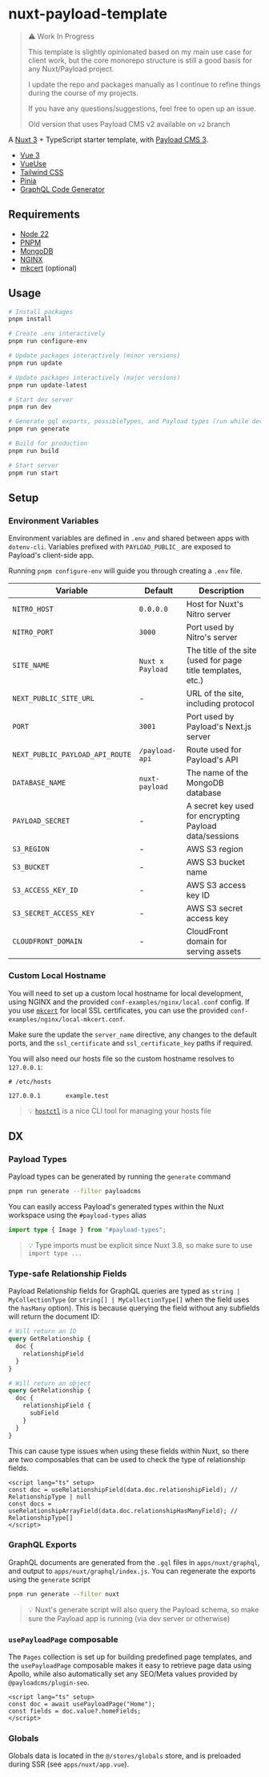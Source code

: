 # nuxt-payload-template

> ⚠️ Work In Progress
>
> This template is slightly opinionated based on my main use case for client work, but the core monorepo structure is still a good basis for any Nuxt/Payload project.
>
> I update the repo and packages manually as I continue to refine things during the course of my projects.
>
> If you have any questions/suggestions, feel free to open up an issue.
>
> Old version that uses Payload CMS v2 available on `v2` branch

A [Nuxt 3](https://nuxt.com/docs) + TypeScript starter template, with [Payload CMS 3](https://payloadcms.com/docs).

- [Vue 3](https://vuejs.org/guide)
- [VueUse](https://vueuse.org/guide/)
- [Tailwind CSS](https://tailwindcss.com/docs/installation)
- [Pinia](https://pinia.vuejs.org/introduction.html)
- [GraphQL Code Generator](https://the-guild.dev/graphql/codegen/docs/getting-started)

## Requirements

- [Node 22](https://nodejs.org/en/download)
- [PNPM](https://pnpm.io/installation)
- [MongoDB](https://www.mongodb.com/docs/manual/administration/install-community/)
- [NGINX](https://www.nginx.com/resources/wiki/start/topics/tutorials/install/)
- [mkcert](https://github.com/FiloSottile/mkcert) (optional)

## Usage

```bash
# Install packages
pnpm install

# Create .env interactively
pnpm run configure-env

# Update packages interactively (minor versions)
pnpm run update

# Update packages interactively (major versions)
pnpm run update-latest

# Start dev server
pnpm run dev

# Generate gql exports, possibleTypes, and Payload types (run while dev server is active)
pnpm run generate

# Build for production
pnpm run build

# Start server
pnpm run start
```

## Setup

### Environment Variables

Environment variables are defined in `.env` and shared between apps with `dotenv-cli`. Variables prefixed with `PAYLOAD_PUBLIC_` are exposed to Payload's client-side app.

Running `pnpm configure-env` will guide you through creating a `.env` file.

| Variable                        | Default          | Description                                                 |
| ------------------------------- | ---------------- | ----------------------------------------------------------- |
| `NITRO_HOST`                    | `0.0.0.0`        | Host for Nuxt's Nitro server                                |
| `NITRO_PORT`                    | `3000`           | Port used by Nitro's server                                 |
| `SITE_NAME`                     | `Nuxt x Payload` | The title of the site (used for page title templates, etc.) |
| `NEXT_PUBLIC_SITE_URL`          | -                | URL of the site, including protocol                         |
| `PORT`                          | `3001`           | Port used by Payload's Next.js server                       |
| `NEXT_PUBLIC_PAYLOAD_API_ROUTE` | `/payload-api`   | Route used for Payload's API                                |
| `DATABASE_NAME`                 | `nuxt-payload`   | The name of the MongoDB database                            |
| `PAYLOAD_SECRET`                | -                | A secret key used for encrypting Payload data/sessions      |
| `S3_REGION`                     | -                | AWS S3 region                                               |
| `S3_BUCKET`                     | -                | AWS S3 bucket name                                          |
| `S3_ACCESS_KEY_ID`              | -                | AWS S3 access key ID                                        |
| `S3_SECRET_ACCESS_KEY`          | -                | AWS S3 secret access key                                    |
| `CLOUDFRONT_DOMAIN`             | -                | CloudFront domain for serving assets                        |

### Custom Local Hostname

You will need to set up a custom local hostname for local development, using NGINX and the provided `conf-examples/nginx/local.conf` config. If you use [`mkcert`](https://github.com/FiloSottile/mkcert) for local SSL certificates, you can use the provided `conf-examples/nginx/local-mkcert.conf`.

Make sure the update the `server_name` directive, any changes to the default ports, and the `ssl_certificate` and `ssl_certificate_key` paths if required.

You will also need our hosts file so the custom hostname resolves to `127.0.0.1`:

```
# /etc/hosts

127.0.0.1       example.test
```

> 💡 [`hostctl`](https://github.com/guumaster/hostctl) is a nice CLI tool for managing your hosts file

## DX

### Payload Types

Payload types can be generated by running the `generate` command

```bash
pnpm run generate --filter payloadcms
```

You can easily access Payload's generated types within the Nuxt workspace using the `#payload-types` alias

```ts
import type { Image } from "#payload-types";
```

> 💡 Type imports must be explicit since Nuxt 3.8, so make sure to use `import type ...`

### Type-safe Relationship Fields

Payload Relationship fields for GraphQL queries are typed as `string | MyCollectionType` (or `string[] | MyCollectionType[]` when the field uses the `hasMany` option). This is because querying the field without any subfields will return the document ID:

```graphql
# Will return an ID
query GetRelationship {
  doc {
    relationshipField
  }
}

# Will return an object
query GetRelationship {
  doc {
    relationshipField {
      subField
    }
  }
}
```

This can cause type issues when using these fields within Nuxt, so there are two composables that can be used to check the type of relationship fields.

```vue
<script lang="ts" setup>
const doc = useRelationshipField(data.doc.relationshipField); // RelationshipType | null
const docs = useRelationshipArrayField(data.doc.relationshipHasManyField); // RelationshipType[]
</script>
```

### GraphQL Exports

GraphQL documents are generated from the `.gql` files in `apps/nuxt/graphql`, and output to `apps/nuxt/graphql/index.js`. You can regenerate the exports using the `generate` script

```bash
pnpm run generate --filter nuxt
```

> 💡 Nuxt's generate script will also query the Payload schema, so make sure the Payload app is running (via dev server or otherwise)

### `usePayloadPage` composable

The `Pages` collection is set up for building predefined page templates, and the `usePayloadPage` composable makes it easy to retrieve page data using Apollo, while also automatically set any SEO/Meta values provided by `@payloadcms/plugin-seo`.

```vue
<script lang="ts" setup>
const doc = await usePayloadPage("Home");
const fields = doc.value?.homeFields;
</script>
```

### Globals

Globals data is located in the `@/stores/globals` store, and is preloaded during SSR (see `apps/nuxt/app.vue`).
